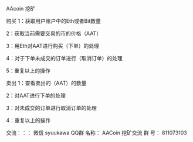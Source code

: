 
AAcoin 挖矿

购买
1：获取用户账户中的Eth或者Bit数量

2：获取当前需要交易的币的价格（AAT）

3：用Eth对AAT进行购买（下单）的处理

4：对于下单未成交的订单进行（取消订单）的处理

5：重复以上的操作


卖出
1：查看卖出的（AAT）的数量

2：对AAT进行下单的处理

3：对未成交的订单进行取消订单的处理

4：重复以上的操作

交流：：：
微信 syuukawa
QQ群
名称：
AACoin 挖矿交流
群   号：
811073103
